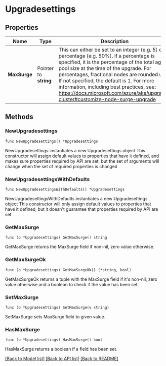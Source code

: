 # Upgradesettings

## Properties

Name | Type | Description | Notes
------------ | ------------- | ------------- | -------------
**MaxSurge** | Pointer to **string** | This can either be set to an integer (e.g. 5) or a percentage (e.g. 50%). If a percentage is specified, it is the percentage of the total agent pool size at the time of the upgrade. For percentages, fractional nodes are rounded up. If not specified, the default is 1. For more information, including best practices, see: https://docs.microsoft.com/azure/aks/upgrade-cluster#customize-node-surge-upgrade | [optional] 

## Methods

### NewUpgradesettings

`func NewUpgradesettings() *Upgradesettings`

NewUpgradesettings instantiates a new Upgradesettings object
This constructor will assign default values to properties that have it defined,
and makes sure properties required by API are set, but the set of arguments
will change when the set of required properties is changed

### NewUpgradesettingsWithDefaults

`func NewUpgradesettingsWithDefaults() *Upgradesettings`

NewUpgradesettingsWithDefaults instantiates a new Upgradesettings object
This constructor will only assign default values to properties that have it defined,
but it doesn't guarantee that properties required by API are set

### GetMaxSurge

`func (o *Upgradesettings) GetMaxSurge() string`

GetMaxSurge returns the MaxSurge field if non-nil, zero value otherwise.

### GetMaxSurgeOk

`func (o *Upgradesettings) GetMaxSurgeOk() (*string, bool)`

GetMaxSurgeOk returns a tuple with the MaxSurge field if it's non-nil, zero value otherwise
and a boolean to check if the value has been set.

### SetMaxSurge

`func (o *Upgradesettings) SetMaxSurge(v string)`

SetMaxSurge sets MaxSurge field to given value.

### HasMaxSurge

`func (o *Upgradesettings) HasMaxSurge() bool`

HasMaxSurge returns a boolean if a field has been set.


[[Back to Model list]](../README.md#documentation-for-models) [[Back to API list]](../README.md#documentation-for-api-endpoints) [[Back to README]](../README.md)


